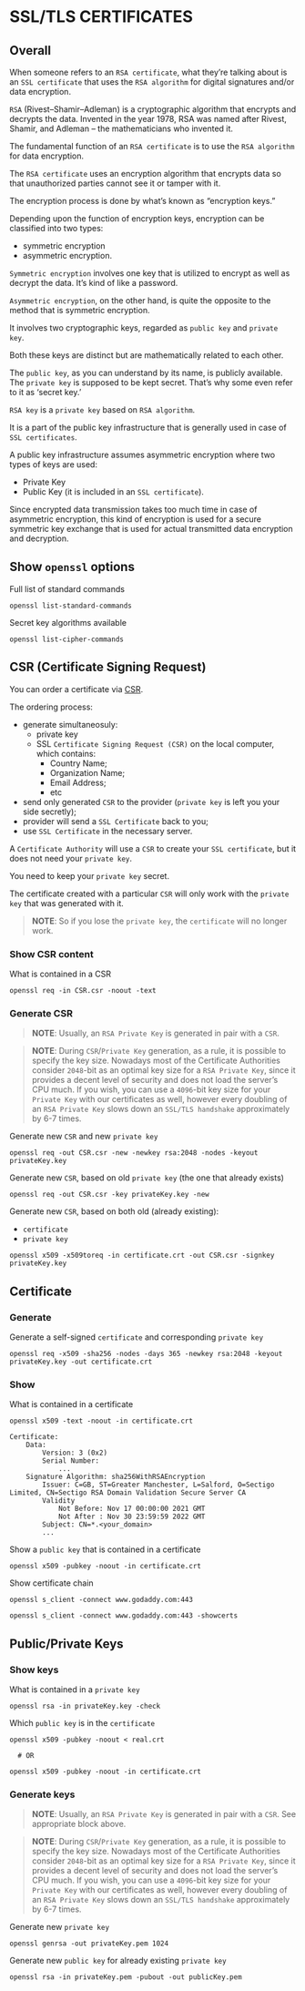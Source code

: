 # SSL/TLS CERTIFICATES

## Overall

When someone refers to an `RSA certificate`, what they’re talking about is an `SSL certificate` that uses the `RSA algorithm` for digital signatures and/or data encryption.

`RSA` (Rivest–Shamir–Adleman) is a cryptographic algorithm that encrypts and decrypts the data. Invented in the year 1978, RSA was named after Rivest, Shamir, and Adleman – the mathematicians who invented it.

The fundamental function of an `RSA certificate` is to use the `RSA algorithm` for data encryption.

The `RSA certificate` uses an encryption algorithm that encrypts data so that unauthorized parties cannot see it or tamper with it. 

The encryption process is done by what’s known as “encryption keys.” 

Depending upon the function of encryption keys, encryption can be classified into two types:
- symmetric encryption
- asymmetric encryption.

`Symmetric encryption` involves one key that is utilized to encrypt as well as decrypt the data. It’s kind of like a password. 

`Asymmetric encryption`, on the other hand, is quite the opposite to the method that is symmetric encryption. 

It involves two cryptographic keys, regarded as `public key` and `private key`. 

Both these keys are distinct but are mathematically related to each other. 

The `public key`, as you can understand by its name, is publicly available. The `private key` is supposed to be kept secret. That’s why some even refer to it as ‘secret key.’


`RSA key` is a `private key` based on `RSA algorithm`.

It is a part of the public key infrastructure that is generally used in case of `SSL certificates`. 

A public key infrastructure assumes asymmetric encryption where two types of keys are used:
- Private Key
- Public Key (it is included in an `SSL certificate`). 

Since encrypted data transmission takes too much time in case of asymmetric encryption, this kind of encryption is used for a secure symmetric key exchange that is used for actual transmitted data encryption and decryption. 






## Show `openssl` options

Full list of standard commands
```
openssl list-standard-commands
```

Secret key algorithms available
```
openssl list-cipher-commands
```



## CSR (Certificate Signing Request)

You can order a certificate via [CSR](https://www.sslshopper.com/what-is-a-csr-certificate-signing-request.html).

The ordering process: 
- generate simultaneosuly:
   - private key
   - SSL `Certificate Signing Request (CSR)` on the local computer, which contains:
       - Country Name;
       - Organization Name;
       - Email Address;
       - etc
- send only generated `CSR` to the provider (`private key` is left you your side secretly);
- provider will send a `SSL Certificate` back to you;
- use `SSL Certificate` in the necessary server.

A `Certificate Authority` will use a `CSR` to create your `SSL certificate`, but it does not need your `private key`. 

You need to keep your `private key` secret. 

The certificate created with a particular `CSR` will only work with the `private key` that was generated with it. 

> **NOTE**: So if you lose the `private key`, the `certificate` will no longer work.


### Show CSR content

What is contained in a CSR
```
openssl req -in CSR.csr -noout -text
```


### Generate CSR

> **NOTE**: Usually, an `RSA Private Key` is generated in pair with a `CSR`.

> **NOTE**: During `CSR`/`Private Key` generation, as a rule, it is possible to specify the key size. 
> Nowadays most of the Certificate Authorities consider `2048`-bit as an optimal key size for a `RSA Private Key`, since it provides a decent level of security and does not load the server’s CPU much. 
> If you wish, you can use a `4096`-bit key size for your `Private Key` with our certificates as well, however every doubling of an `RSA Private Key` slows down an `SSL/TLS handshake` approximately by 6-7 times. 


Generate new `CSR` and new `private key`
```
openssl req -out CSR.csr -new -newkey rsa:2048 -nodes -keyout privateKey.key
```

Generate new `CSR`, based on old `private key` (the one that already exists)
```
openssl req -out CSR.csr -key privateKey.key -new
```

Generate new `CSR`, based on both old (already existing):
- `certificate`
- `private key` 
```
openssl x509 -x509toreq -in certificate.crt -out CSR.csr -signkey privateKey.key
```




## Certificate

### Generate

Generate a self-signed `certificate` and corresponding `private key`
```
openssl req -x509 -sha256 -nodes -days 365 -newkey rsa:2048 -keyout privateKey.key -out certificate.crt
```


### Show 

What is contained in a certificate
```
openssl x509 -text -noout -in certificate.crt

Certificate:
    Data:
        Version: 3 (0x2)
        Serial Number:
            ...
    Signature Algorithm: sha256WithRSAEncryption
        Issuer: C=GB, ST=Greater Manchester, L=Salford, O=Sectigo Limited, CN=Sectigo RSA Domain Validation Secure Server CA
        Validity
            Not Before: Nov 17 00:00:00 2021 GMT
            Not After : Nov 30 23:59:59 2022 GMT
        Subject: CN=*.<your_domain>
        ...
```

Show a `public key` that is contained in a certificate
```
openssl x509 -pubkey -noout -in certificate.crt
```

Show certificate chain

```
openssl s_client -connect www.godaddy.com:443

openssl s_client -connect www.godaddy.com:443 -showcerts
```





## Public/Private Keys


### Show keys

What is contained in a `private key`
```
openssl rsa -in privateKey.key -check
```

Which `public key` is in the `certificate`
```
openssl x509 -pubkey -noout < real.crt

  # OR
  
openssl x509 -pubkey -noout -in certificate.crt
```


### Generate keys

> **NOTE**: Usually, an `RSA Private Key` is generated in pair with a `CSR`.
> See appropriate block above.

> **NOTE**: During `CSR`/`Private Key` generation, as a rule, it is possible to specify the key size. 
> Nowadays most of the Certificate Authorities consider `2048`-bit as an optimal key size for a `RSA Private Key`, since it provides a decent level of security and does not load the server’s CPU much. 
> If you wish, you can use a `4096`-bit key size for your `Private Key` with our certificates as well, however every doubling of an `RSA Private Key` slows down an `SSL/TLS handshake` approximately by 6-7 times. 


Generate new `private key`
```
openssl genrsa -out privateKey.pem 1024
```

Generate new `public key` for already existing `private key`
```
openssl rsa -in privateKey.pem -pubout -out publicKey.pem
```























